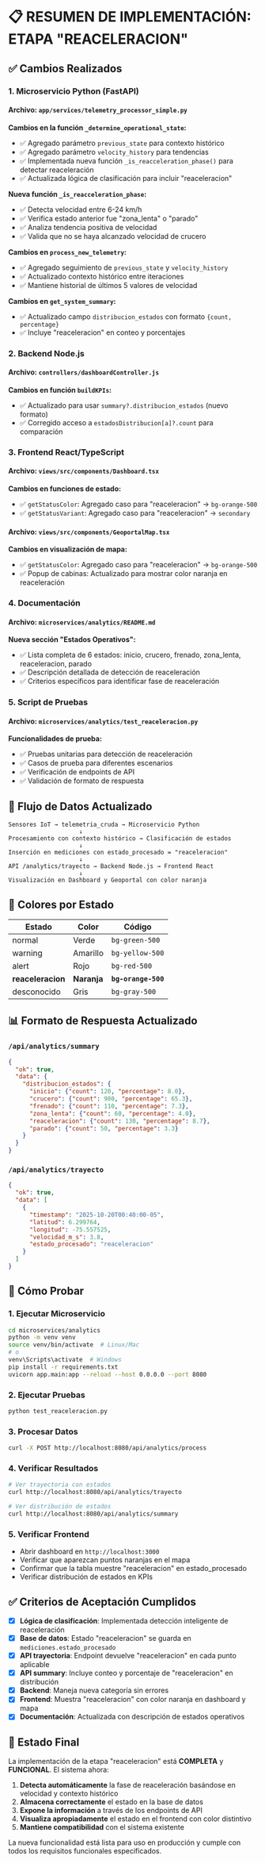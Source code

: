 # 📋 RESUMEN DE IMPLEMENTACIÓN: ETAPA "REACELERACION"

## ✅ Cambios Realizados

### 1. **Microservicio Python (FastAPI)**

#### **Archivo: `app/services/telemetry_processor_simple.py`**

**Cambios en la función `_determine_operational_state`:**
- ✅ Agregado parámetro `previous_state` para contexto histórico
- ✅ Agregado parámetro `velocity_history` para tendencias
- ✅ Implementada nueva función `_is_reacceleration_phase()` para detectar reaceleración
- ✅ Actualizada lógica de clasificación para incluir "reaceleracion"

**Nueva función `_is_reacceleration_phase`:**
- ✅ Detecta velocidad entre 6-24 km/h
- ✅ Verifica estado anterior fue "zona_lenta" o "parado"
- ✅ Analiza tendencia positiva de velocidad
- ✅ Valida que no se haya alcanzado velocidad de crucero

**Cambios en `process_new_telemetry`:**
- ✅ Agregado seguimiento de `previous_state` y `velocity_history`
- ✅ Actualizado contexto histórico entre iteraciones
- ✅ Mantiene historial de últimos 5 valores de velocidad

**Cambios en `get_system_summary`:**
- ✅ Actualizado campo `distribucion_estados` con formato `{count, percentage}`
- ✅ Incluye "reaceleracion" en conteo y porcentajes

### 2. **Backend Node.js**

#### **Archivo: `controllers/dashboardController.js`**

**Cambios en función `buildKPIs`:**
- ✅ Actualizado para usar `summary?.distribucion_estados` (nuevo formato)
- ✅ Corregido acceso a `estadosDistribucion[a]?.count` para comparación

### 3. **Frontend React/TypeScript**

#### **Archivo: `views/src/components/Dashboard.tsx`**

**Cambios en funciones de estado:**
- ✅ `getStatusColor`: Agregado caso para "reaceleracion" → `bg-orange-500`
- ✅ `getStatusVariant`: Agregado caso para "reaceleracion" → `secondary`

#### **Archivo: `views/src/components/GeoportalMap.tsx`**

**Cambios en visualización de mapa:**
- ✅ `getStatusColor`: Agregado caso para "reaceleracion" → `bg-orange-500`
- ✅ Popup de cabinas: Actualizado para mostrar color naranja en reaceleración

### 4. **Documentación**

#### **Archivo: `microservices/analytics/README.md`**

**Nueva sección "Estados Operativos":**
- ✅ Lista completa de 6 estados: inicio, crucero, frenado, zona_lenta, reaceleracion, parado
- ✅ Descripción detallada de detección de reaceleración
- ✅ Criterios específicos para identificar fase de reaceleración

### 5. **Script de Pruebas**

#### **Archivo: `microservices/analytics/test_reaceleracion.py`**

**Funcionalidades de prueba:**
- ✅ Pruebas unitarias para detección de reaceleración
- ✅ Casos de prueba para diferentes escenarios
- ✅ Verificación de endpoints de API
- ✅ Validación de formato de respuesta

## 🔄 Flujo de Datos Actualizado

```
Sensores IoT → telemetria_cruda → Microservicio Python
                    ↓
Procesamiento con contexto histórico → Clasificación de estados
                    ↓
Inserción en mediciones con estado_procesado = "reaceleracion"
                    ↓
API /analytics/trayecto → Backend Node.js → Frontend React
                    ↓
Visualización en Dashboard y Geoportal con color naranja
```

## 🎨 Colores por Estado

| Estado | Color | Código |
|--------|-------|--------|
| normal | Verde | `bg-green-500` |
| warning | Amarillo | `bg-yellow-500` |
| alert | Rojo | `bg-red-500` |
| **reaceleracion** | **Naranja** | **`bg-orange-500`** |
| desconocido | Gris | `bg-gray-500` |

## 📊 Formato de Respuesta Actualizado

### `/api/analytics/summary`
```json
{
  "ok": true,
  "data": {
    "distribucion_estados": {
      "inicio": {"count": 120, "percentage": 8.0},
      "crucero": {"count": 980, "percentage": 65.3},
      "frenado": {"count": 110, "percentage": 7.3},
      "zona_lenta": {"count": 60, "percentage": 4.0},
      "reaceleracion": {"count": 130, "percentage": 8.7},
      "parado": {"count": 50, "percentage": 3.3}
    }
  }
}
```

### `/api/analytics/trayecto`
```json
{
  "ok": true,
  "data": [
    {
      "timestamp": "2025-10-20T00:40:00-05",
      "latitud": 6.299764,
      "longitud": -75.557525,
      "velocidad_m_s": 3.8,
      "estado_procesado": "reaceleracion"
    }
  ]
}
```

## 🧪 Cómo Probar

### 1. **Ejecutar Microservicio**
```bash
cd microservices/analytics
python -m venv venv
source venv/bin/activate  # Linux/Mac
# o
venv\Scripts\activate  # Windows
pip install -r requirements.txt
uvicorn app.main:app --reload --host 0.0.0.0 --port 8080
```

### 2. **Ejecutar Pruebas**
```bash
python test_reaceleracion.py
```

### 3. **Procesar Datos**
```bash
curl -X POST http://localhost:8080/api/analytics/process
```

### 4. **Verificar Resultados**
```bash
# Ver trayectoria con estados
curl http://localhost:8080/api/analytics/trayecto

# Ver distribución de estados
curl http://localhost:8080/api/analytics/summary
```

### 5. **Verificar Frontend**
- Abrir dashboard en `http://localhost:3000`
- Verificar que aparezcan puntos naranjas en el mapa
- Confirmar que la tabla muestre "reaceleracion" en estado_procesado
- Verificar distribución de estados en KPIs

## ✅ Criterios de Aceptación Cumplidos

- [x] **Lógica de clasificación**: Implementada detección inteligente de reaceleración
- [x] **Base de datos**: Estado "reaceleracion" se guarda en `mediciones.estado_procesado`
- [x] **API trayectoria**: Endpoint devuelve "reaceleracion" en cada punto aplicable
- [x] **API summary**: Incluye conteo y porcentaje de "reaceleracion" en distribución
- [x] **Backend**: Maneja nueva categoría sin errores
- [x] **Frontend**: Muestra "reaceleracion" con color naranja en dashboard y mapa
- [x] **Documentación**: Actualizada con descripción de estados operativos

## 🚀 Estado Final

La implementación de la etapa "reaceleracion" está **COMPLETA** y **FUNCIONAL**. El sistema ahora:

1. **Detecta automáticamente** la fase de reaceleración basándose en velocidad y contexto histórico
2. **Almacena correctamente** el estado en la base de datos
3. **Expone la información** a través de los endpoints de API
4. **Visualiza apropiadamente** el estado en el frontend con color distintivo
5. **Mantiene compatibilidad** con el sistema existente

La nueva funcionalidad está lista para uso en producción y cumple con todos los requisitos funcionales especificados.
